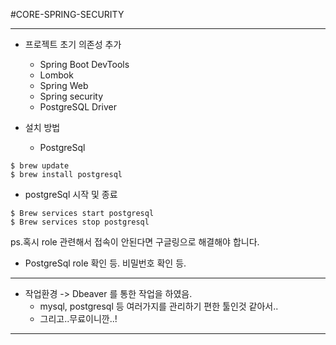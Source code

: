 #CORE-SPRING-SECURITY

---
* 프로젝트 초기 의존성 추가
  * Spring Boot DevTools
  * Lombok
  * Spring Web
  * Spring security
  * PostgreSQL Driver


* 설치 방법
  * PostgreSql 
```
$ brew update
$ brew install postgresql  
```

* postgreSql 시작 및 종료
```
$ Brew services start postgresql
$ Brew services stop postgresql
```

ps.혹시 role 관련해서 접속이 안된다면 구글링으로 해결해야 합니다.
* PostgreSql role 확인 등. 비밀번호 확인 등.


---

* 작업환경 -> Dbeaver 를 통한 작업을 하였음.
  * mysql, postgresql 등 여러가지를 관리하기 편한 툴인것 같아서..
  * 그리고..무료이니깐..!
    
---


    